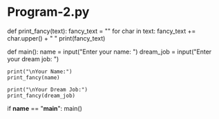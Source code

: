 # Program-2.py
def print_fancy(text):
    fancy_text = ""
    for char in text:
        fancy_text += char.upper() + " "
    print(fancy_text)

def main():
    name = input("Enter your name: ")
    dream_job = input("Enter your dream job: ")

    print("\nYour Name:")
    print_fancy(name)

    print("\nYour Dream Job:")
    print_fancy(dream_job)

if __name__ == "__main__":
    main()
